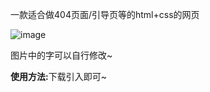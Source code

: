 一款适合做404页面/引导页等的html+css的网页

![image](https://github.com/Tomorrowxxy/html-css-js/blob/master/1.jpg)

图片中的字可以自行修改~

<b>使用方法:</b>下载引入即可~
